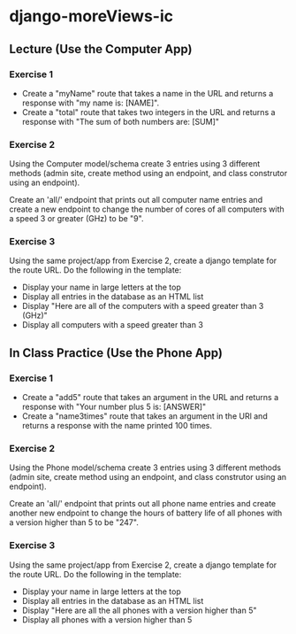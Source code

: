 # django-moreViews-ic

## Lecture (Use the Computer App)

### Exercise 1
- Create a "myName" route that takes a name in the URL and returns a response with "my name is: [NAME]".
- Create a "total" route that takes two integers in the URL and returns a response with "The sum of both numbers are: [SUM]"

### Exercise 2
Using the Computer model/schema create 3 entries using 3 different methods (admin site, create method using an endpoint, and class construtor using an endpoint).

Create an 'all/' endpoint that prints out all computer name entries and create a new endpoint to change the number of cores of all computers with a speed 3 or greater (GHz) to be "9".

### Exercise 3
Using the same project/app from Exercise 2, create a django template for the route URL. Do the following in the template:
- Display your name in large letters at the top
- Display all entries in the database as an HTML list
- Display "Here are all of the computers with a speed greater than 3 (GHz)"
- Display all computers with a speed greater than 3

## In Class Practice (Use the Phone App)

### Exercise 1
- Create a "add5" route that takes an argument in the URL and returns a response with "Your number plus 5 is: [ANSWER]"
- Create a "name3times" route that takes an argument in the URl and returns a response with the name printed 100 times.

### Exercise 2
Using the Phone model/schema create 3 entries using 3 different methods (admin site, create method using an endpoint, and class construtor using an endpoint).

Create an 'all/' endpoint that prints out all phone name entries and create another new endpoint to change the hours of battery life of all phones with a version higher than 5 to be "247".

### Exercise 3
Using the same project/app from Exercise 2, create a django template for the route URL. Do the following in the template:
- Display your name in large letters at the top
- Display all entries in the database as an HTML list
- Display "Here are all the all phones with a version higher than 5"
- Display all phones with a version higher than 5
